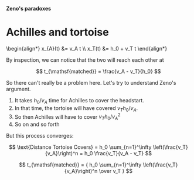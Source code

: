 **Zeno's paradoxes**

# Achilles and tortoise

\begin{align\*}
x_{A}(t) &= v_A t \\\\
x_T(t) &= h_0 + v_T t
\end{align\*}

By inspection, we can notice that the two will reach each other at 

$$
t_{\mathsf{matched}} = \frac{v_A - v_T}{h_0}
$$

So there can't really be a problem here. Let's try to understand Zeno's argument. 

1. It takes $h_0 / v_A$ time for Achilles to cover the headstart.
2. In that time, the tortoise will have covered $v_T h_0 / v_A$.
3. So then Achilles will have to cover $v_T h_0 / v_A^2$
4. So on and so forth

But this process converges:

$$
\text{Distance Tortoise Covers} = h_0 \sum_{n=1}^\infty \left(\frac{v_T}{v_A}\right)^n = h_0 \frac{v_T}{v_A - v_T}
$$



$$
t_{\mathsf{matched}} = { h_0 \sum_{n=1}^\infty \left(\frac{v_T}{v_A}\right)^n \over v_T }
$$